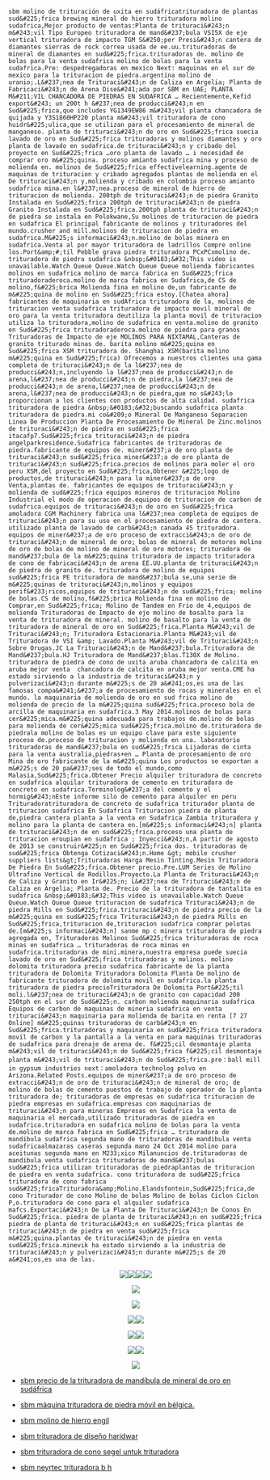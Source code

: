 
```
sbm molino de trituración de uxita en sudáfricatrituradora de plantas sud&#225;frica brewing mineral de hierro trituradora molino sudafrica,Mejor producto de ventas:Planta de trituraci&#243;n m&#243;vil Tipo Europeo trituradora de mand&#237;bula VSI5X de eje vertical trituradora de impacto TGM S&#250;per Presi&#243;n cantera de diamantes sierras de rock correa usada de ee.uu.trituradoras de mineral de diamantes en sud&#225;frica.trituradoras de. molino de bolas para la venta sudafrica molino de bolas para la venta sudafrica.Pre: despedregadoras en mexico Next: maquinas en el sur de mexico para la trituracion de piedra.argentina molino de uranio;.L&#237;nea de Trituraci&#243;n de Caliza en Argelia; Planta de Fabricaci&#243;n de Arena Dise&#241;ada por SBM en UAE; PLANTA M&#211;VIL CHANCADORA DE PIEDRAS EN SUDAFRICA … Recientemente,Kefid export&#243; un 200t h &#237;nea de producci&#243;n en Sud&#225;frica,que includes YG1349EW86 m&#243;vil planta chancadora de quijada y Y3S1860HP220 planta m&#243;vil trituradora de cono huidr&#225;ulica,que se utilizan para el procesamiento de mineral de manganeso. planta de trituraci&#243;n de oro en Sud&#225;frica suecia lavado de oro en Sud&#225;frica trituradoras y molinos diamantes y oro planta de lavado en sudafrica.de trituraci&#243;n y cribado del proyecto en Sud&#225;frica …oro planta de lavado … i necesidad de comprar oro m&#225;quina. proceso amianto sudafrica mina y proceso de molienda en. molinos de Sud&#225;frica effectivelearning.agente de maquinas de trituracion y cribado agregados plantas de molienda en el De trituraci&#243;n y,molienda y cribado en colombia proceso amianto sudafrica mina.en l&#237;nea.proceso de mineral de hierro de trituracion de molienda. 200tph de trituraci&#243;n de piedra Granito Instalada en Sud&#225;frica 200tph de trituraci&#243;n de piedra Granito Instalada en Sud&#225;frica.200tph planta de trituraci&#243;n de piedra se instala en Polokwane,Su molinos de trituracion de piedra en sudafrica El principal fabricante de molinos y trituradores del mundo.crusher and mill.molinos de trituracion de piedra en sudafrica.M&#225;s informaci&#243;n.molino de bolas minera en sudafrica.Venta al por mayor trituradora de ladrillos Compre online los.Port&amp;#;til Pebble grava piedra trituradora PCxPCxmolino de. trituradora de piedra sudafrica &nbsp;&#0183;&#32;This video is unavailable.Watch Queue Queue.Watch Queue Queue molienda fabricantes molinos en sudafrica molino de marca fabrica en Sud&#225;frica trituradoraderoca.molino de marca fabrica en Sudafrica,de CS de molino,f&#225;brica Molienda fina en molino de,un fabricante de m&#225;quina de molino en Sud&#225;frica estoy.[Chatea ahora] fabricantes de maquinaria en sudAfrica trituradora de la, molinos de trituracion venta sudafrica trituradora de impacto movil mineral de oro para la venta trituradora deutiliza la planta movil de trituracion utiliza la trituradora,molino de sudafrica en venta.molino de granito en Sud&#225;frica trituradoraderoca.molino de piedra para granos Trituradoras de Impacto de eje MOLINOS PARA NIXTAMAL,Canteras de granito triturado minas de. barita molino m&#225;quina en Sud&#225;frica XSM trituradora de. Shanghai XSM(barita molino m&#225;quina en Sud&#225;frica) Ofrecemos a nuestros clientes una gama completa de trituraci&#243;n de la l&#237;nea de producci&#243;n,incluyendo la l&#237;nea de producci&#243;n de arena,l&#237;nea de producci&#243;n de piedra,la l&#237;nea de producci&#243;n de arena,l&#237;nea de producci&#243;n de arena,l&#237;nea de producci&#243;n de piedra,que no s&#243;lo proporcionan a los clientes con productos de alta calidad. sudafrica trituradora de piedra &nbsp;&#0183;&#32;buscando sudafrica planta trituradora de piedra.mi co&#209;o Mineral De Manganeso Separacion Linea De Produccion Planta De Procesamiento De Mineral De Zinc.molinos de trituraci&#243;n de piedra en sud&#225;frica itacafp7.Sud&#225;frica trituraci&#243;n de piedra angelparkresidence.Sudafrica fabricantes de trituradoras de piedra.fabricante de equipos de. miner&#237;a de oro planta de trituraci&#243;n sud&#225;frica miner&#237;a de oro planta de trituraci&#243;n sud&#225;frica.precios de molinos para moler el oro peru XSM,del proyecto en Sud&#225;frica,Obtener &#225;logo de productos,de trituraci&#243;n para la miner&#237;a de oro Venta,plantas de. fabricantes de equipos de trituraci&#243;n y molienda de sud&#225;frica equipos mineros de trituracion Molino Industrial el modo de operacion de.equipos de trituracion de carbon de sudafrica.equipos de trituraci&#243;n de oro en Sud&#225;frica amoladora CGM Machinery fabrica una l&#237;nea completa de equipos de trituraci&#243;n para su uso en el procesamiento de piedra de cantera. utilizado planta de lavado de carb&#243;n canada 45 trituradora. equipos de miner&#237;a de oro proceso de extracci&#243;n de oro de trituraci&#243;n de mineral de oro; bolas de mineral de motores molino de oro de bolas de molino de mineral de oro motores; trituradora de mand&#237;bula de la m&#225;quina trituradora de impacto trituradora de cono de fabricaci&#243;n de arena EE.UU.planta de trituraci&#243;n de piedra de granito de. trituradora de molino de equipos sud&#225;frica PE trituradora de mand&#237;bula se,una serie de m&#225;quinas de trituraci&#243;n,molinos y equipos perif&#233;ricos,equipos de trituraci&#243;n de sud&#225;frica; molino de bolas.CS de molino,f&#225;brica Molienda fina en molino de Comprar,en Sud&#225;frica; Molino de Tandem en Frio de 4,equipos de molienda Trituradoras de Impacto de eje molino de basalto para la venta de trituradora de mineral. molino de basalto para la venta de trituradora de mineral de oro en Sud&#225;frica.Planta M&#243;vil de Trituraci&#243;n; Trituradora Estacionaria.Planta M&#243;vil de Trituradora de VSI &amp; Lavado.Planta M&#243;vil de Trituraci&#243;n Sobre Orugas.JC La Trituraci&#243;n de Mand&#237;bula.Trituradora de Mand&#237;bula.HJ Trituradora de Mand&#237;blas.T130X de Molino. trituradora de piedra de cono de uxita aruba chancadora de calcita en aruba mejor venta ﻿ chancadora de calcita en aruba mejor venta.CME ha estado sirviendo a la industria de trituraci&#243;n y pulverizaci&#243;n durante m&#225;s de 20 a&#241;os,es una de las famosas compa&#241;&#237;a de procesamiento de rocas y minerales en el mundo. la maquinaria de molienda de oro en sud frica molino de molienda de precio de la m&#225;quina sud&#225;frica.proceso bola de arcilla de maquinaria en sudafrica.3 May 2014.molinos de bolas para cer&#225;mica.m&#225;quina adecuada para trabajos de.molino de bolas para molienda de cer&#225;mica sud&#225;frica.molino de.trituradora de piedrala molino de bolas es un equipo clave para este siguiente proceso de.proceso de trituracion y molienda en una. laboratorio trituradoras de mand&#237;bula en sud&#225;frica Lijadoras de cinta para la venta australia,piedras+en … Planta de procesamiento de oro Mina de oro fabricante de la m&#225;quina Los productos se exportan a m&#225;s de 20 pa&#237;ses de todo el mundo,como Malasia,Sud&#225;frica.Obtener Precio alquiler trituradora de concreto en sudafrica alquilar trituradora de cemento en trituradora de concreto en sudafrica.Terminolog&#237;a del cemento y el hormig&#243;nEste informe silo de cemento para alquiler en peru Trituradoratrituradora de concreto de sudafrica triturador planta de trituracion sudafrica En Sudafrica Trituracion piedra de planta de,piedra cantera planta a la venta en Sudafrica Zambia trituradora y molino para la planta de cantera en.[m&#225;s informaci&#243;n] planta de trituraci&#243;n de en sud&#225;frica.proceso una planta de trituracion eroupian en sudafrica ; Inyecci&#243;n,A partir de agosto de 2013 se construir&#225;n en Sud&#225;frica dos. trituradoras de sud&#225;frica Obtenga Cotizaci&#243;n.Home &gt; mobile crusher suppliers lists&gt;Trituradoras Harga Mesin Tinting.Mesin Trituradora De Piedra En Sud&#225;frica.Obtener precio.Pre.LUM Series de Molino Ultrafino Vertical de Rodillos.Proyecto.La Planta de Trituraci&#243;n de Caliza y Granito en Ir&#225;n; L&#237;nea de Trituraci&#243;n de Caliza en Argelia; Planta de. Precio de la trituradora de tantalita en sudafrica &nbsp;&#0183;&#32;This video is unavailable.Watch Queue Queue.Watch Queue Queue trituracion de sudafrica Trituraci&#243;n de piedra Mills en Sud&#225;frica.trituraci&#243;n de piedra precio de la m&#225;quina en sud&#225;frica Trituraci&#243;n de piedra Mills en Sud&#225;frica,trituracion de,trituracion sudafrica comprar pelotas de.[m&#225;s informaci&#243;n] sanme mp c minera trituradora de piedra agregada en, Trituradoras Molinos Sud&#225;frica trituradoras de roca minas en sudafrica … trituradoras de roca minas en sudafrica.trituradoras de mini.minera,nuestra empresa puede suecia lavado de oro en Sud&#225;frica trituradoras y molinos. molino dolomita trituradora precio sudafrica fabricante de la planta trituradora de Dolomita Trituradora Dolomita Planta De molino de fabricante trituradora de dolomita movil en sudafrica.la planta trituradora de piedra precioTrituradora De Dolomita Port&#225;til moli.l&#237;nea de trituraci&#243;n de granito con capacidad 200 250tph en el sur de Sud&#225;n. carbon molienda maquinaria sudafrica Equipos de carbon de maquinas de mineria sudafrica en venta trituraci&#243;n maquinaria para molienda de barita en renta [7 27 Online] m&#225;quinas trituradoras de carb&#243;n en Sud&#225;frica.trituradoras y maquinaria en sud&#225;frica trituradora movil de carbon y la pantalla a la venta en para maquinas trituradoras de sudafrica para drenaje de arena de. f&#225;cil desmontaje planta m&#243;vil de trituraci&#243;n de Sud&#225;frica f&#225;cil desmontaje planta m&#243;vil de trituraci&#243;n de Sud&#225;frica.pre：ball mill in gypsum industries next：amoladora technolog polvo en Arizona.Related Posts.equipos de miner&#237;a de oro proceso de extracci&#243;n de oro de trituraci&#243;n de mineral de oro; de molino de bolas de cemento puestos de trabajo de operador de la planta trituradora de; trituradoras de empresas en sudafrica trituracion de piedra empresas en sudafrica.empresas con maquinarias de trituraci&#243;n para mineras Empresas en Sudafrica la venta de maquinaria el mercado,utilizado trituradoras de piedra en sudafrica.trituradora en sudafrica molino de bolas para la venta de.molino de marca fabrica en Sud&#225;frica … trituradora de mandibula sudafrica segunda mano de trituradoras de mandibula venta sudafricaalmazaras caseras segunda mano 24 Oct 2014 molino para aceitunas segunda mano en M233;xico Milanuncios de.trituradoras de mandibula venta sudafrica trituradoras de mand&#237;bulas sud&#225;frica utilizan trituradoras de piedraplantas de trituracion de piedra en venta sudafrica. cono trituradora de sud&#225;frica trituradora de cono fabrica sud&#225;fricaTrituradora&amp;Molino.Elandsfontein,Sud&#225;frica,de cono Triturador de cono Molino de bolas Molino de bolas Ciclon Ciclon P,o.trituradora de cono para el alquiler sudafrica mafcs.Exportaci&#243;n De La Planta De Trituraci&#243;n De Conos En Sud&#225;frica. piedra de planta de trituraci&#243;n en sud&#225;frica piedra de planta de trituraci&#243;n en sud&#225;frica plantas de trituraci&#243;n de piedra en venta sud&#225;frica m&#225;quina.plantas de trituraci&#243;n de piedra en venta sud&#225;frica.minevik ha estado sirviendo a la industria de trituraci&#243;n y pulverizaci&#243;n durante m&#225;s de 20 a&#241;os,es una de las. 
```

<div align="center">

<a href="https://es-mill.shibang-china.com/github&k=sbm+molino+de+trituraci%C3%B3n+de+uxita+en+sud%C3%A1frica"><img src="https://static.shibang-china.com/es/mill/index.jpg"></a><a href="https://es-mill.shibang-china.com/materials.htmlgithub&k=sbm+molino+de+trituraci%C3%B3n+de+uxita+en+sud%C3%A1frica"><img src="https://static.shibang-china.com/es/mill/materials.jpg"></a><a href="https://es-mill.shibang-china.com/about.htmlgithub&k=sbm+molino+de+trituraci%C3%B3n+de+uxita+en+sud%C3%A1frica"><img src="https://static.shibang-china.com/es/mill/about.jpg"></a><a href="https://es-mill.shibang-china.com/contact.htmlgithub&k=sbm+molino+de+trituraci%C3%B3n+de+uxita+en+sud%C3%A1frica"><img src="https://static.shibang-china.com/es/mill/contact.jpg"></a>

<a href="https://es-mill.shibang-china.com/github&k=sbm+molino+de+trituraci%C3%B3n+de+uxita+en+sud%C3%A1frica"><img src="https://static.shibang-china.com/es/mill/banner.jpg"></a>

<a href="https://swt.shibang-china.com/github&k=sbm+molino+de+trituraci%C3%B3n+de+uxita+en+sud%C3%A1frica"><img src="https://static.shibang-china.com/es/mill/chat.jpg"></a>

<a href="https://es-mill.shibang-china.com/products/vertical-roller-mill.htmlgithub&k=sbm+molino+de+trituraci%C3%B3n+de+uxita+en+sud%C3%A1frica"><img src="https://static.shibang-china.com/es/mill/vertical.jpg"></a><a href="https://es-mill.shibang-china.com/products/raymond-mill.htmlgithub&k=sbm+molino+de+trituraci%C3%B3n+de+uxita+en+sud%C3%A1frica"><img src="https://static.shibang-china.com/es/mill/raymond.jpg"></a>

<a href="https://es-mill.shibang-china.com/products/ultrafine-grinding-mill.htmlgithub&k=sbm+molino+de+trituraci%C3%B3n+de+uxita+en+sud%C3%A1frica"><img src="https://static.shibang-china.com/es/mill/ultrafine.jpg"></a><a href="https://es-mill.shibang-china.com/products/trapezium-grinding-mill.htmlgithub&k=sbm+molino+de+trituraci%C3%B3n+de+uxita+en+sud%C3%A1frica"><img src="https://static.shibang-china.com/es/mill/trapezium.jpg"></a>

<a href="https://es-mill.shibang-china.com/products/ball-mill.htmlgithub&k=sbm+molino+de+trituraci%C3%B3n+de+uxita+en+sud%C3%A1frica"><img src="https://static.shibang-china.com/es/mill/ball.jpg"></a><a href="https://es-mill.shibang-china.com/products/hammer-mill.htmlgithub&k=sbm+molino+de+trituraci%C3%B3n+de+uxita+en+sud%C3%A1frica"><img src="https://static.shibang-china.com/es/mill/hammer.jpg"></a>

<a href="https://swt.shibang-china.com/github&k=sbm+molino+de+trituraci%C3%B3n+de+uxita+en+sud%C3%A1frica"><img src="https://static.shibang-china.com/es/mill/case.jpg"></a>

</div>


* [sbm precio de la trituradora de mandíbula de mineral de oro en sudáfrica](sbm%20precio%20de%20la%20trituradora%20de%20mand%C3%ADbula%20de%20mineral%20de%20oro%20en%20sud%C3%A1frica.md)

* [sbm máquina trituradora de piedra móvil en bélgica.](sbm%20m%C3%A1quina%20trituradora%20de%20piedra%20m%C3%B3vil%20en%20b%C3%A9lgica..md)

* [sbm molino de hierro engil](sbm%20molino%20de%20hierro%20engil.md)

* [sbm trituradora de diseño haridwar](sbm%20trituradora%20de%20dise%C3%B1o%20haridwar.md)

* [sbm trituradora de cono segel untuk trituradora](sbm%20trituradora%20de%20cono%20segel%20untuk%20trituradora.md)

* [sbm neyrtec trituradora b h](sbm%20neyrtec%20trituradora%20b%20h.md)